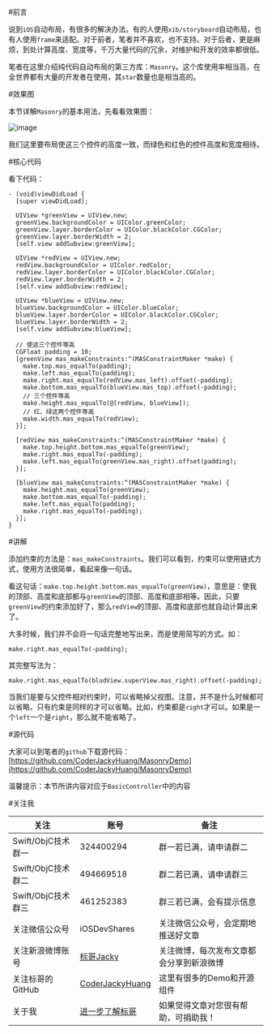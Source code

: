 #前言


说到`iOS`自动布局，有很多的解决办法。有的人使用`xib/storyboard`自动布局，也有人使用`frame`来适配。对于前者，笔者并不喜欢，也不支持。对于后者，更是麻烦，到处计算高度、宽度等，千万大量代码的冗余，对维护和开发的效率都很低。

笔者在这里介绍纯代码自动布局的第三方库：`Masonry`。这个库使用率相当高，在全世界都有大量的开发者在使用，其`star`数量也是相当高的。

#效果图


本节详解`Masonry`的基本用法，先看看效果图：

![image](http://www.henishuo.com/wp-content/uploads/2015/11/876F3994-1B92-4EE1-A144-EF4D0A2B942C.jpg)

我们这里要布局使这三个控件的高度一致，而绿色和红色的控件高度和宽度相待。

#核心代码



看下代码：

```
- (void)viewDidLoad {
  [super viewDidLoad];
  
  UIView *greenView = UIView.new;
  greenView.backgroundColor = UIColor.greenColor;
  greenView.layer.borderColor = UIColor.blackColor.CGColor;
  greenView.layer.borderWidth = 2;
  [self.view addSubview:greenView];
  
  UIView *redView = UIView.new;
  redView.backgroundColor = UIColor.redColor;
  redView.layer.borderColor = UIColor.blackColor.CGColor;
  redView.layer.borderWidth = 2;
  [self.view addSubview:redView];
  
  UIView *blueView = UIView.new;
  blueView.backgroundColor = UIColor.blueColor;
  blueView.layer.borderColor = UIColor.blackColor.CGColor;
  blueView.layer.borderWidth = 2;
  [self.view addSubview:blueView];
  
  // 使这三个控件等高
  CGFloat padding = 10;
  [greenView mas_makeConstraints:^(MASConstraintMaker *make) {
    make.top.mas_equalTo(padding);
    make.left.mas_equalTo(padding);
    make.right.mas_equalTo(redView.mas_left).offset(-padding);
    make.bottom.mas_equalTo(blueView.mas_top).offset(-padding);
    // 三个控件等高
    make.height.mas_equalTo(@[redView, blueView]);
    // 红、绿这两个控件等高
    make.width.mas_equalTo(redView);
  }];
  
  [redView mas_makeConstraints:^(MASConstraintMaker *make) {
    make.top.height.bottom.mas_equalTo(greenView);
    make.right.mas_equalTo(-padding);
    make.left.mas_equalTo(greenView.mas_right).offset(padding);
  }];
  
  [blueView mas_makeConstraints:^(MASConstraintMaker *make) {
    make.height.mas_equalTo(greenView);
    make.bottom.mas_equalTo(-padding);
    make.left.mas_equalTo(padding);
    make.right.mas_equalTo(-padding);
  }];
}
```

#讲解


添加约束的方法是：`mas_makeConstraints`。我们可以看到，约束可以使用链式方式，使用方法很简单，看起来像一句话。

看这句话：`make.top.height.bottom.mas_equalTo(greenView)`，意思是：使我的顶部、高度和底部都与`greenView`的顶部、高度和底部相等。因此，只要`greenView`的约束添加好了，那么`redView`的顶部、高度和底部也就自动计算出来了。

大多时候，我们并不会将一句话完整地写出来，而是使用简写的方式。如：

```
make.right.mas_equalTo(-padding);
```

其完整写法为：

```
make.right.mas_equalTo(bludView.superView.mas_right).offset(-padding);
```

当我们是要与父控件相对约束时，可以省略掉父视图。注意，并不是什么时候都可以省略，只有约束是同样的才可以省略。比如，约束都是`right`才可以。如果是一个`left`一个是`right`，那么就不能省略了。


#源代码


大家可以到笔者的`github`下载源代码：[https://github.com/CoderJackyHuang/MasonryDemo](https://github.com/CoderJackyHuang/MasonryDemo)

温馨提示：本节所讲内容对应于`BasicController`中的内容


#关注我


关注                | 账号              | 备注
-------------      | -------------     | ----------------
Swift/ObjC技术群一  | 324400294         |  群一若已满，请申请群二
Swift/ObjC技术群二  | 494669518         | 群二若已满，请申请群三
Swift/ObjC技术群三  | 461252383         | 群三若已满，会有提示信息
关注微信公众号       | iOSDevShares      | 关注微信公众号，会定期地推送好文章
关注新浪微博账号      |  [标哥Jacky](http://weibo.com/u/5384637337) | 关注微博，每次发布文章都会分享到新浪微博
关注标哥的GitHub     | [CoderJackyHuang](https://github.com/CoderJackyHuang) | 这里有很多的Demo和开源组件
关于我               | [进一步了解标哥](http://www.henishuo.com/about-biaoge/) | 如果觉得文章对您很有帮助，可捐助我！

